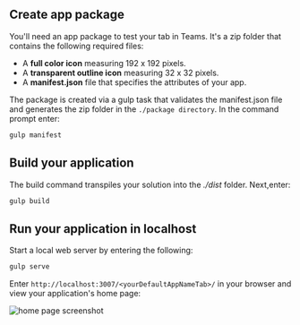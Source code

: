 ## Create app package

You'll need an app package to test your tab in Teams. It's a zip folder that contains the following required files:

- A **full color icon** measuring 192 x 192 pixels.
- A **transparent outline icon** measuring 32 x 32 pixels.
- A **manifest.json** file that specifies the attributes of your app.

The package is created via a gulp task that validates the manifest.json file and generates the zip folder in the `./package directory`. In the command prompt enter:

```bash
gulp manifest
```

## Build your application

The build command transpiles your solution into the *./dist* folder. Next,enter:

```bash
gulp build
```

## Run your application in localhost

Start a local web server by entering the following:

```bash
gulp serve
```

Enter `http://localhost:3007/<yourDefaultAppNameTab>/` in your browser and view your application's home page:

![home page screenshot](~/assets/images/tab-images/homePage.png)